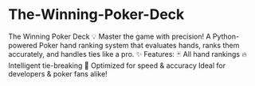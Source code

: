 # The-Winning-Poker-Deck
The Winning Poker Deck 💡 Master the game with precision! A Python-powered Poker hand ranking system that evaluates hands, ranks them accurately, and handles ties like a pro. ✨ Features: 🃏 All hand rankings 🔥 Intelligent tie-breaking 🎯 Optimized for speed &amp; accuracy Ideal for developers &amp; poker fans alike!
